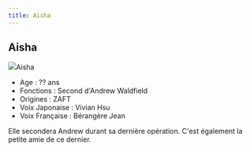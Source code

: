 ```yaml
---
title: Aisha
---
```


Aisha
-----

![](/images/stories/saga/gundamseed/images/andrew/aisha.jpg)Aisha   
- Age : ?? ans   
- Fonctions : Second d'Andrew Waldfield   
- Origines : ZAFT   
- Voix Japonaise : Vivian Hsu  
- Voix Française : Bérangère Jean


Elle secondera Andrew durant sa dernière opération. C'est également la petite amie de ce dernier.

